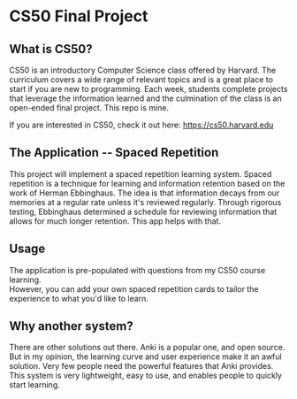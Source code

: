 # CS50 Final Project

## What is CS50?
CS50 is an introductory Computer Science class offered by Harvard.  The curriculum
covers a wide range of relevant topics and is a great place to start if you are new
to programming.  Each week, students complete projects that leverage the information 
learned and the culmination of the class is an open-ended final project.  This repo
is mine.

If you are interested in CS50, check it out here: https://cs50.harvard.edu

## The Application -- Spaced Repetition
This project will implement a spaced repetition learning system.  Spaced repetition 
is a technique for learning and information retention based on the work of Herman 
Ebbinghaus.  The idea is that information decays from our memories at a regular rate
unless it's reviewed regularly.  Through rigorous testing, Ebbinghaus determined a 
schedule for reviewing information that allows for much longer retention.  This app
helps with that.

## Usage
The application is pre-populated with questions from my CS50 course learning.  
However, you can add your own spaced repetition cards to tailor the experience 
to what you'd like to learn.  

## Why another system? 
There are other solutions out there.  Anki is a popular one, and open source.  But in
my opinion, the learning curve and user experience make it an awful solution.  Very few 
people need the powerful features that Anki provides.  This system is very
lightweight, easy to use, and enables people to quickly start learning.



